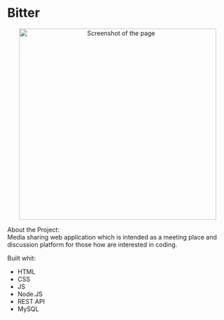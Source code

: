 # Bitter

<p align="center">
<img src = "https://user-images.githubusercontent.com/71440030/116530288-87d8aa00-a8e6-11eb-955d-0f94d73c32af.JPG" alt="Screenshot of the page" width="450" height="437"/>

About the Project: <br>
Media sharing web application which is intended as a meeting place and discussion platform for those how are interested in coding.

Built whit:
* HTML
* CSS
* JS
* Node.JS
* REST API
* MySQL


